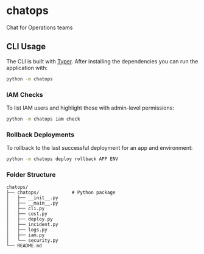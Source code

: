 # chatops

Chat for Operations teams

## CLI Usage

The CLI is built with [Typer](https://typer.tiangolo.com/). After installing the dependencies you can run the application with:

```bash
python -m chatops
```

### IAM Checks

To list IAM users and highlight those with admin-level permissions:

```bash
python -m chatops iam check
```

### Rollback Deployments

To rollback to the last successful deployment for an app and environment:

```bash
python -m chatops deploy rollback APP ENV
```

### Folder Structure

```
chatops/
├── chatops/            # Python package
│   ├── __init__.py
│   ├── __main__.py
│   ├── cli.py
│   ├── cost.py
│   ├── deploy.py
│   ├── incident.py
│   ├── logs.py
│   ├── iam.py
│   └── security.py
└── README.md
```
